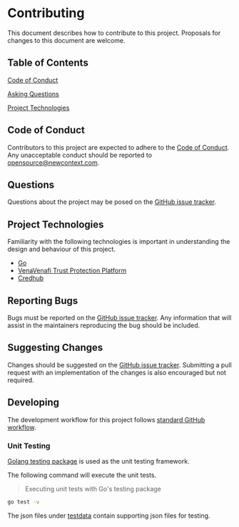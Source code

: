 # Contributing

This document describes how to contribute to this project.
Proposals for changes to this document are welcome.

## Table of Contents

[Code of Conduct](#code-of-conduct)

[Asking Questions](#asking-questions)

[Project Technologies](#project-technologies)

## Code of Conduct

Contributors to this project are expected to adhere to the
[Code of Conduct](CODE_OF_CONDUCT.md). Any unacceptable conduct
should be reported to opensource@newcontext.com.

## Questions

Questions about the project may be posed on the
[GitHub issue tracker][github-issue-tracker].

## Project Technologies

Familiarity with the following technologies is important in
understanding the design and behaviour of this project.

- [Go][go]
- [VenaVenafi Trust Protection Platform][venafi]
- [Credhub][credhub]

## Reporting Bugs

Bugs must be reported on the
[GitHub issue tracker](github-issue-tracker). Any information that will assist in the maintainers reproducing the bug should be included.

## Suggesting Changes

Changes should be suggested on the
[GitHub issue tracker](github-issue-tracker). Submitting a pull request with an implementation of the changes is also encouraged but not required.

## Developing

The development workflow for this project follows
[standard GitHub workflow](fork-a-repo).

### Unit Testing

[Golang testing package][gotest] is used as the unit testing framework.

The following command will execute the unit tests.

> Executing unit tests with Go's testing package

```sh
go test -v
```

The json files under [testdata](testdata) contain supporting json files for testing.

<!-- Markdown links and image definitions -->
[credhub]: https://docs.cloudfoundry.org/credhub/
[fork-a-repo]: https://help.github.com/articles/fork-a-repo/
[github-issue-tracker]: https://github.com/newcontext-oss/credhub-venafi/issues
[go]: https://golang.org/
[gotest]: https://golang.org/pkg/testing
[testdata]: https://github.com/newcontext-oss/credhub-venafi/tree/master/testdata
[venafi]: https://venafi.com
